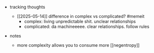   * tracking thoughts
    * [[2025-05-14]] difference in complex vs complicated? #memeit
      * complex: living unpredictable shit. unclear relationships
      * complicated: da machineeeee. clear relationships. follow rules

  * notes
    * more complexity allows you to consume more [[negentropy]]
